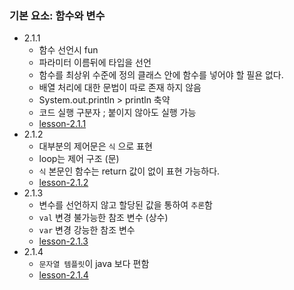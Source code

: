 ### 기본 요소: 함수와 변수
- 2.1.1
  - 함수 선언시 fun
  - 파라미터 이름뒤에 타입을 선언
  - 함수를 최상위 수준에 정의
    클래스 안에 함수를 넣어야 할 필욘 없다.
  - 배열 처리에 대한 문법이 따로 존재 하지 않음
  - System.out.println > println 축약 
  - 코드 실행 구분자 ; 붙이지 않아도 실행 가능
  - [lesson-2.1.1](lesson2.1.1.kt)
- 2.1.2
    - 대부분의 제어문은 `식` 으로 표현
    - loop는 제어 구조 (문)
    - `식` 본문인 함수는 return 값이 없이 표현 가능하다.
    - [lesson-2.1.2](lesson2.1.2.kt)
- 2.1.3
    - 변수를 선언하지 않고 할당된 값을 통하여 `추론`함
    - `val` 변경 불가능한 참조 변수 (상수)
    - `var` 변경 강능한 참조 변수
    - [lesson-2.1.3](lesson2.1.3.kt)
- 2.1.4
    - `문자열 템플릿`이 java 보다 편함
    - [lesson-2.1.4](lesson2.1.4.kt)    


    
    